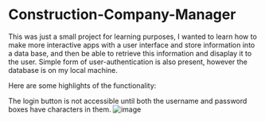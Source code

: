 # Construction-Company-Manager
This was just a small project for learning purposes, I wanted to learn how to make more interactive apps with a user interface and store information into a data base, and then be able to retrieve this information and disaplay it to the user.
Simple form of user-authentication is also present, however the database is on my local machine.

Here are some highlights of the functionality:

The login button is not accessible until both the username and password boxes have characters in them.
![image](https://github.com/Joe-L-Kaz/Construction-Company-Manager/assets/109974112/083674f7-5dde-421b-a2c2-b5bff890feec)
